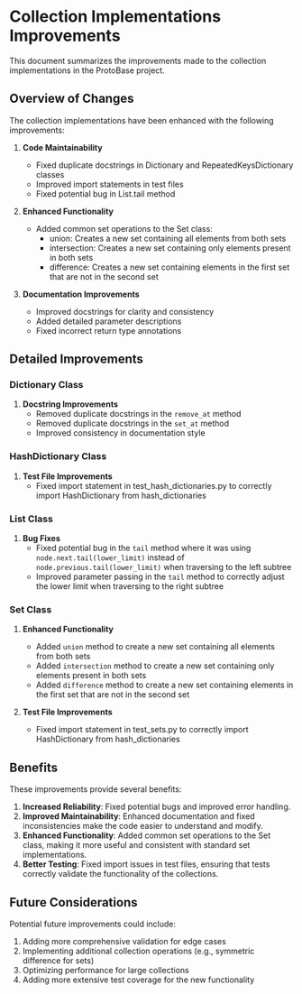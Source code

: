 # Collection Implementations Improvements

This document summarizes the improvements made to the collection implementations in the ProtoBase project.

## Overview of Changes

The collection implementations have been enhanced with the following improvements:

1. **Code Maintainability**
    - Fixed duplicate docstrings in Dictionary and RepeatedKeysDictionary classes
    - Improved import statements in test files
    - Fixed potential bug in List.tail method

2. **Enhanced Functionality**
    - Added common set operations to the Set class:
        - union: Creates a new set containing all elements from both sets
        - intersection: Creates a new set containing only elements present in both sets
        - difference: Creates a new set containing elements in the first set that are not in the second set

3. **Documentation Improvements**
    - Improved docstrings for clarity and consistency
    - Added detailed parameter descriptions
    - Fixed incorrect return type annotations

## Detailed Improvements

### Dictionary Class

1. **Docstring Improvements**
    - Removed duplicate docstrings in the `remove_at` method
    - Removed duplicate docstrings in the `set_at` method
    - Improved consistency in documentation style

### HashDictionary Class

1. **Test File Improvements**
    - Fixed import statement in test_hash_dictionaries.py to correctly import HashDictionary from hash_dictionaries

### List Class

1. **Bug Fixes**
    - Fixed potential bug in the `tail` method where it was using `node.next.tail(lower_limit)` instead of
      `node.previous.tail(lower_limit)` when traversing to the left subtree
    - Improved parameter passing in the `tail` method to correctly adjust the lower limit when traversing to the right
      subtree

### Set Class

1. **Enhanced Functionality**
    - Added `union` method to create a new set containing all elements from both sets
    - Added `intersection` method to create a new set containing only elements present in both sets
    - Added `difference` method to create a new set containing elements in the first set that are not in the second set

2. **Test File Improvements**
    - Fixed import statement in test_sets.py to correctly import HashDictionary from hash_dictionaries

## Benefits

These improvements provide several benefits:

1. **Increased Reliability**: Fixed potential bugs and improved error handling.
2. **Improved Maintainability**: Enhanced documentation and fixed inconsistencies make the code easier to understand and
   modify.
3. **Enhanced Functionality**: Added common set operations to the Set class, making it more useful and consistent with
   standard set implementations.
4. **Better Testing**: Fixed import issues in test files, ensuring that tests correctly validate the functionality of
   the collections.

## Future Considerations

Potential future improvements could include:

1. Adding more comprehensive validation for edge cases
2. Implementing additional collection operations (e.g., symmetric difference for sets)
3. Optimizing performance for large collections
4. Adding more extensive test coverage for the new functionality
